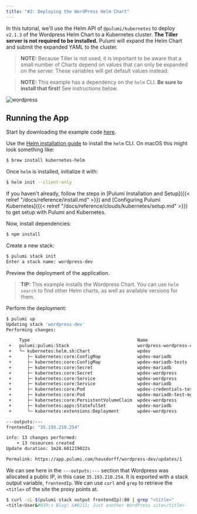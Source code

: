 ```yaml
---
title: "#2: Deploying the WordPress Helm Chart"
---
```


In this tutorial, we'll use the Helm API of `@pulumi/kubernetes` to deploy `v2.1.3` of the Wordpress
Helm Chart to a Kubernetes cluster. **The Tiller server is not required to be installed.** Pulumi
will expand the Helm Chart and submit the expanded YAML to the cluster.

> **NOTE:** Because Tiller is not used, it is important to be aware that a small number of Charts
> depend on values that can only be expanded on the server. These variables will get default values
> instead.

> **NOTE:** This example has a dependency on the `helm` CLI. **Be sure to install that first!** See
> instructions below.

![wordpress](/images/docs/quickstart/kubernetes/wp-deploy.gif "Wordpress Helm Chart deployment")

## Running the App

Start by downloading the example code
[here](https://github.com/pulumi/examples/tree/master/kubernetes-ts-helm-wordpress).

Use the [Helm installation guide](https://docs.helm.sh/using_helm/#installing-helm) to install the
`helm` CLI. On macOS this might look something like:

```sh
$ brew install kubernetes-helm
```

Once `helm` is installed, initialize it with:

```sh
$ helm init --client-only
```

If you haven't already, follow the steps in [Pulumi Installation and
Setup]({{< relref "/docs/reference/install.md" >}}) and [Configuring Pulumi
Kubernetes]({{< relref "/docs/reference/clouds/kubernetes/setup.md" >}}) to get setup with
Pulumi and Kubernetes.

Now, install dependencies:

```sh
$ npm install
```

Create a new stack:

```sh
$ pulumi stack init
Enter a stack name: wordpress-dev
```

Preview the deployment of the application.

> **TIP:** This example installs the Wordpress Chart. You can use `helm search` to find other Helm
> charts, as well as available versions for them.

Perform the deployment:

```sh
$ pulumi up
Updating stack 'wordpress-dev'
Performing changes:

     Type                                         Name                      Status      Info
 +   pulumi:pulumi:Stack                          wordpress-wordpress-dev   created     1 warning
 +   └─ kubernetes:helm.sh:Chart                  wpdev                     created
 +      ├─ kubernetes:core:ConfigMap              wpdev-mariadb             created
 +      ├─ kubernetes:core:ConfigMap              wpdev-mariadb-tests       created
 +      ├─ kubernetes:core:Secret                 wpdev-mariadb             created
 +      ├─ kubernetes:core:Secret                 wpdev-wordpress           created
 +      ├─ kubernetes:core:Service                wpdev-wordpress           created     1 warning, 2 info messages
 +      ├─ kubernetes:core:Service                wpdev-mariadb             created     1 warning, 1 info message
 +      ├─ kubernetes:core:Pod                    wpdev-credentials-test    created     17 warnings
 +      ├─ kubernetes:core:Pod                    wpdev-mariadb-test-mgjjy  created     32 warnings
 +      ├─ kubernetes:core:PersistentVolumeClaim  wpdev-wordpress           created
 +      ├─ kubernetes:apps:StatefulSet            wpdev-mariadb             created
 +      └─ kubernetes:extensions:Deployment       wpdev-wordpress           created

---outputs:---
frontendIp: "35.193.210.254"

info: 13 changes performed:
    + 13 resources created
Update duration: 1m28.601219022s

Permalink: https://app.pulumi.com/hausdorff/wordpress-dev/updates/1
```

We can see here in the `---outputs:---` section that Wordpress was allocated a public IP, in this
case `35.193.210.254`. It is exported with a stack output variable, `frontendIp`. We can use `curl`
and `grep` to retrieve the `<title>` of the site the proxy points at.

```sh
$ curl -sL $(pulumi stack output frontendIp):80 | grep "<title>"
<title>User&#039;s Blog! &#8211; Just another WordPress site</title>
```
